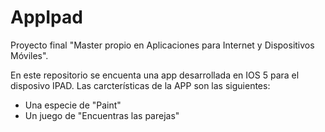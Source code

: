 AppIpad
=======
Proyecto final "Master propio en Aplicaciones para Internet y Dispositivos Móviles".

En este repositorio se encuenta una app desarrollada en IOS 5 para el disposivo IPAD. 
Las carcterísticas de la APP son las siguientes:
  - Una especie de "Paint"
  - Un juego de "Encuentras las parejas"


